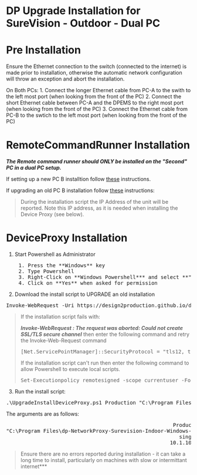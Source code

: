 # DP Upgrade Installation for SureVision - Outdoor - Dual PC

# Pre Installation
Ensure the Ethernet connection to the switch (connected to the internet) is made prior to installation, otherwise the automatic network configuration will throw an exception and abort the installation.

On Both PCs:
    1. Connect the longer Ethernet cable from PC-A to the swith to the left most port (when looking from the front of the PC)
    2. Connect the short Ethernet cable between PC-A and the DPEMS to the right most port (when looking from the front of the PC)
    3. Connect the Ethernet cable from PC-B to the swtich to the left most port (when looking from the front of the PC)

# RemoteCommandRunner Installation

***The Remote command runner should ONLY be installed on the "Second" PC in a dual PC setup.***

If setting up a new PC B installtion follow [these](https://design2production.github.io/dp-scoop/new-rcr-install-surevision-outdoor-pc.html) instructions.

If upgrading an old PC B installation follow [these](https://design2production.github.io/dp-scoop/upgrade-rcr-install-surevision-outdoor-pc.html) instructions:

> During the installation script the IP Address of the unit will be reported. Note this IP address, as it is needed when installing the Device Proxy (see below).

# DeviceProxy Installation

1. Start Powershell as Administrator
<pre>
    1. Press the **Windows** key
    2. Type Powershell
    3. Right-Click on **Windows Powershell*** and select **"Run As Administrator"**
    4. Click on **Yes** when asked for permission
</pre>

2. Download the install script to UPGRADE an old installation
<pre>
Invoke-WebRequest -Uri https://design2production.github.io/dp-scoop/UpgradeInstallDeviceProxy.ps1 -OutFile UpgradeInstallDeviceProxy.ps1
</pre>

> If the installation script fails with:
>
> ***Invoke-WebRequest : The request was aborted: Could not create SSL/TLS secure channel***
> then enter the following command and retry the Invoke-Web-Request command
> <pre>
> [Net.ServicePointManager]::SecurityProtocol = "tls12, tls11, tls"
> </pre>
> If the installation script can't run then enter the following command to allow Powershell to execute local scripts.
> <pre>
> Set-Executionpolicy remotesigned -scope currentuser -Force 
> </pre>

3. Run the install script:

<pre>.\UpgradeInstallDeviceProxy.ps1 Production "C:\Program Files\dp-NetworkProxy-SureVision-Outdoor-Windows-V1.6" dualPC 10.1.10.101</pre> 

The arguments are as follows:
<pre>
                                                      Production = which server to use: Staging | Production
"C:\Program Files\dp-NetworkProxy-Surevision-Indoor-Windows-V1.6 = old installation folder
                                                        singlePc = InstallationType: singlePC|dualPC
                                                     10.1.10.101 = The Ip Address of the second PC as noted down when installing the RemoteCommandRunner above
</pre>

> Ensure there are no errors reported during installation - it can take a long time to install, particularly on machines with slow or intermittant internet***